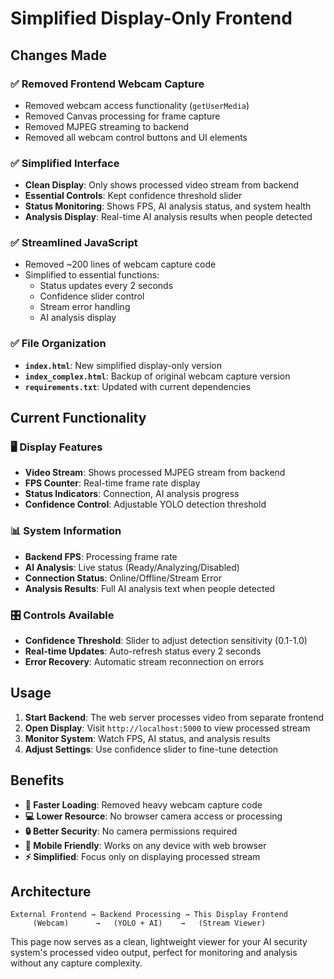 # Simplified Display-Only Frontend

## Changes Made

### ✅ **Removed Frontend Webcam Capture**
- Removed webcam access functionality (`getUserMedia`)
- Removed Canvas processing for frame capture  
- Removed MJPEG streaming to backend
- Removed all webcam control buttons and UI elements

### ✅ **Simplified Interface** 
- **Clean Display**: Only shows processed video stream from backend
- **Essential Controls**: Kept confidence threshold slider
- **Status Monitoring**: Shows FPS, AI analysis status, and system health
- **Analysis Display**: Real-time AI analysis results when people detected

### ✅ **Streamlined JavaScript**
- Removed ~200 lines of webcam capture code
- Simplified to essential functions:
  - Status updates every 2 seconds
  - Confidence slider control  
  - Stream error handling
  - AI analysis display

### ✅ **File Organization**
- **`index.html`**: New simplified display-only version
- **`index_complex.html`**: Backup of original webcam capture version
- **`requirements.txt`**: Updated with current dependencies

## Current Functionality

### 🖥️ **Display Features**
- **Video Stream**: Shows processed MJPEG stream from backend
- **FPS Counter**: Real-time frame rate display  
- **Status Indicators**: Connection, AI analysis progress
- **Confidence Control**: Adjustable YOLO detection threshold

### 📊 **System Information**
- **Backend FPS**: Processing frame rate
- **AI Analysis**: Live status (Ready/Analyzing/Disabled)
- **Connection Status**: Online/Offline/Stream Error
- **Analysis Results**: Full AI analysis text when people detected

### 🎛️ **Controls Available**
- **Confidence Threshold**: Slider to adjust detection sensitivity (0.1-1.0)
- **Real-time Updates**: Auto-refresh status every 2 seconds
- **Error Recovery**: Automatic stream reconnection on errors

## Usage

1. **Start Backend**: The web server processes video from separate frontend
2. **Open Display**: Visit `http://localhost:5000` to view processed stream  
3. **Monitor System**: Watch FPS, AI status, and analysis results
4. **Adjust Settings**: Use confidence slider to fine-tune detection

## Benefits

- **🚀 Faster Loading**: Removed heavy webcam capture code
- **💻 Lower Resource**: No browser camera access or processing  
- **🔒 Better Security**: No camera permissions required
- **📱 Mobile Friendly**: Works on any device with web browser
- **⚡ Simplified**: Focus only on displaying processed stream

## Architecture

```
External Frontend → Backend Processing → This Display Frontend
     (Webcam)      →   (YOLO + AI)    →   (Stream Viewer)
```

This page now serves as a clean, lightweight viewer for your AI security system's processed video output, perfect for monitoring and analysis without any capture complexity.
